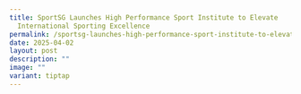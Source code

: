 ```yaml
---
title: SportSG Launches High Performance Sport Institute to Elevate
  International Sporting Excellence
permalink: /sportsg-launches-high-performance-sport-institute-to-elevate-international-sporting-excellence/
date: 2025-04-02
layout: post
description: ""
image: ""
variant: tiptap
---
```

